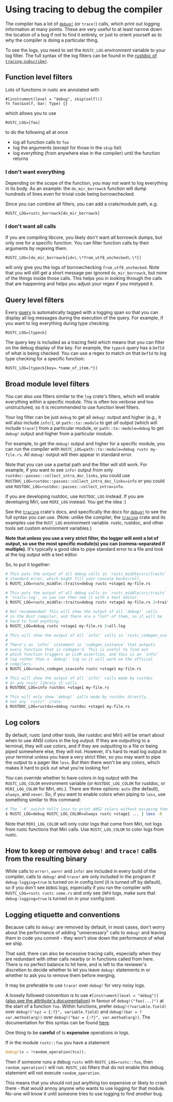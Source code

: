 # Using tracing to debug the compiler

<!-- toc -->

The compiler has a lot of [`debug!`] (or `trace!`) calls, which print out logging information
at many points. These are very useful to at least narrow down the location of
a bug if not to find it entirely, or just to orient yourself as to why the
compiler is doing a particular thing.

[`debug!`]: https://docs.rs/tracing/0.1/tracing/macro.debug.html

To see the logs, you need to set the `RUSTC_LOG` environment variable to your
log filter. The full syntax of the log filters can be found in the [rustdoc
of `tracing-subscriber`](https://docs.rs/tracing-subscriber/0.2.24/tracing_subscriber/filter/struct.EnvFilter.html#directives).

## Function level filters

Lots of functions in rustc are annotated with

```
#[instrument(level = "debug", skip(self))]
fn foo(&self, bar: Type) {}
```

which allows you to use

```
RUSTC_LOG=[foo]
```

to do the following all at once

* log all function calls to `foo`
* log the arguments (except for those in the `skip` list)
* log everything (from anywhere else in the compiler) until the function returns

### I don't want everything

Depending on the scope of the function, you may not want to log everything in its body.
As an example: the `do_mir_borrowck` function will dump hundreds of lines even for trivial
code being borrowchecked.

Since you can combine all filters, you can add a crate/module path, e.g.

```
RUSTC_LOG=rustc_borrowck[do_mir_borrowck]
```

### I don't want all calls

If you are compiling libcore, you likely don't want *all* borrowck dumps, but only one
for a specific function. You can filter function calls by their arguments by regexing them.

```
RUSTC_LOG=[do_mir_borrowck{id=\.\*from_utf8_unchecked\.\*}]
```

will only give you the logs of borrowchecking `from_utf8_unchecked`. Note that you will
still get a short message per ignored `do_mir_borrowck`, but none of the things inside those
calls. This helps you in looking through the calls that are happening and helps you adjust
your regex if you mistyped it.

## Query level filters

Every [query](query.md) is automatically tagged with a logging span so that
you can display all log messages during the execution of the query. For
example, if you want to log everything during type checking:

```
RUSTC_LOG=[typeck]
```

The query key is included as a tracing field which means that you can filter
on the debug display of the key. For example, the `typeck` query has a `DefId`
of what is being checked. You can use a regex to match on that `DefId` to log
type checking for a specific function:

```
RUSTC_LOG=[typeck{key=.*name_of_item.*}]
```

## Broad module level filters

You can also use filters similar to the `log` crate's filters, which will enable
everything within a specific module. This is often too verbose and too unstructured,
so it is recommended to use function level filters.

Your log filter can be just `debug` to get all `debug!` output and
higher (e.g., it will also include `info!`), or `path::to::module` to get *all*
output (which will include `trace!`) from a particular module, or
`path::to::module=debug` to get `debug!` output and higher from a particular
module.

For example, to get the `debug!` output and higher for a specific module, you
can run the compiler with `RUSTC_LOG=path::to::module=debug rustc my-file.rs`.
All `debug!` output will then appear in standard error.

Note that you can use a partial path and the filter will still work. For
example, if you want to see `info!` output from only
`rustdoc::passes::collect_intra_doc_links`, you could use
`RUSTDOC_LOG=rustdoc::passes::collect_intra_doc_links=info` *or* you could use
`RUSTDOC_LOG=rustdoc::passes::collect_intra=info`.

If you are developing rustdoc, use `RUSTDOC_LOG` instead. If you are developing
Miri, use `MIRI_LOG` instead. You get the idea :)

See the [`tracing`] crate's docs, and specifically the docs for [`debug!`] to
see the full syntax you can use. (Note: unlike the compiler, the [`tracing`]
crate and its examples use the `RUST_LOG` environment variable. rustc, rustdoc,
and other tools set custom environment variables.)

**Note that unless you use a very strict filter, the logger will emit a lot of
output, so use the most specific module(s) you can (comma-separated if
multiple)**. It's typically a good idea to pipe standard error to a file and
look at the log output with a text editor.

So, to put it together:

```bash
# This puts the output of all debug calls in `rustc_middle/src/traits` into
# standard error, which might fill your console backscroll.
$ RUSTC_LOG=rustc_middle::traits=debug rustc +stage1 my-file.rs

# This puts the output of all debug calls in `rustc_middle/src/traits` in
# `traits-log`, so you can then see it with a text editor.
$ RUSTC_LOG=rustc_middle::traits=debug rustc +stage1 my-file.rs 2>traits-log

# Not recommended! This will show the output of all `debug!` calls
# in the Rust compiler, and there are a *lot* of them, so it will be
# hard to find anything.
$ RUSTC_LOG=debug rustc +stage1 my-file.rs 2>all-log

# This will show the output of all `info!` calls in `rustc_codegen_ssa`.
#
# There's an `info!` statement in `codegen_instance` that outputs
# every function that is codegen'd. This is useful to find out
# which function triggers an LLVM assertion, and this is an `info!`
# log rather than a `debug!` log so it will work on the official
# compilers.
$ RUSTC_LOG=rustc_codegen_ssa=info rustc +stage1 my-file.rs

# This will show the output of all `info!` calls made by rustdoc
# or any rustc library it calls.
$ RUSTDOC_LOG=info rustdoc +stage1 my-file.rs

# This will only show `debug!` calls made by rustdoc directly,
# not any `rustc*` crate.
$ RUSTDOC_LOG=rustdoc=debug rustdoc +stage1 my-file.rs
```

## Log colors

By default, rustc (and other tools, like rustdoc and Miri) will be smart about
when to use ANSI colors in the log output. If they are outputting to a terminal,
they will use colors, and if they are outputting to a file or being piped
somewhere else, they will not. However, it's hard to read log output in your
terminal unless you have a very strict filter, so you may want to pipe the
output to a pager like `less`. But then there won't be any colors, which makes
it hard to pick out what you're looking for!

You can override whether to have colors in log output with the `RUSTC_LOG_COLOR`
environment variable (or `RUSTDOC_LOG_COLOR` for rustdoc, or `MIRI_LOG_COLOR`
for Miri, etc.). There are three options: `auto` (the default), `always`, and
`never`. So, if you want to enable colors when piping to `less`, use something
similar to this command:

```bash
# The `-R` switch tells less to print ANSI colors without escaping them.
$ RUSTC_LOG=debug RUSTC_LOG_COLOR=always rustc +stage1 ... | less -R
```

Note that `MIRI_LOG_COLOR` will only color logs that come from Miri, not logs
from rustc functions that Miri calls. Use `RUSTC_LOG_COLOR` to color logs from
rustc.

## How to keep or remove `debug!` and `trace!` calls from the resulting binary

While calls to `error!`, `warn!` and `info!` are included in every build of the compiler,
calls to `debug!` and `trace!` are only included in the program if
`debug-logging=true` is turned on in config.toml (it is
turned off by default), so if you don't see `DEBUG` logs, especially
if you run the compiler with `RUSTC_LOG=rustc rustc some.rs` and only see
`INFO` logs, make sure that `debug-logging=true` is turned on in your
config.toml.

## Logging etiquette and conventions

Because calls to `debug!` are removed by default, in most cases, don't worry
about the performance of adding "unnecessary" calls to `debug!` and leaving them in code you
commit - they won't slow down the performance of what we ship.

That said, there can also be excessive tracing calls, especially
when they are redundant with other calls nearby or in functions called from
here. There is no perfect balance to hit here, and is left to the reviewer's
discretion to decide whether to let you leave `debug!` statements in or whether to ask
you to remove them before merging.

It may be preferable to use `trace!` over `debug!` for very noisy logs.

A loosely followed convention is to use `#[instrument(level = "debug")]`
([also see the attribute's documentation](https://docs.rs/tracing-attributes/0.1.17/tracing_attributes/attr.instrument.html))
in favour of `debug!("foo(...)")` at the start of a function `foo`.
Within functions, prefer `debug!(?variable.field)` over `debug!("xyz = {:?}", variable.field)`
and `debug!(bar = ?var.method(arg))` over `debug!("bar = {:?}", var.method(arg))`.
The documentation for this syntax can be found [here](https://docs.rs/tracing/0.1.28/tracing/#recording-fields).

One thing to be **careful** of is **expensive** operations in logs.

If in the module `rustc::foo` you have a statement

```Rust
debug!(x = ?random_operation(tcx));
```

Then if someone runs a debug `rustc` with `RUSTC_LOG=rustc::foo`, then
`random_operation()` will run. `RUSTC_LOG` filters that do not enable this
debug statement will not execute `random_operation`.

This means that you should not put anything too expensive or likely to crash
there - that would annoy anyone who wants to use logging for that module.
No-one will know it until someone tries to use logging to find *another* bug.

[`tracing`]: https://docs.rs/tracing
